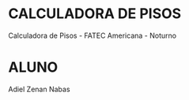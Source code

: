 # CALCULADORA DE PISOS

Calculadora de Pisos - FATEC Americana - Noturno 

# ALUNO

Adiel Zenan Nabas
